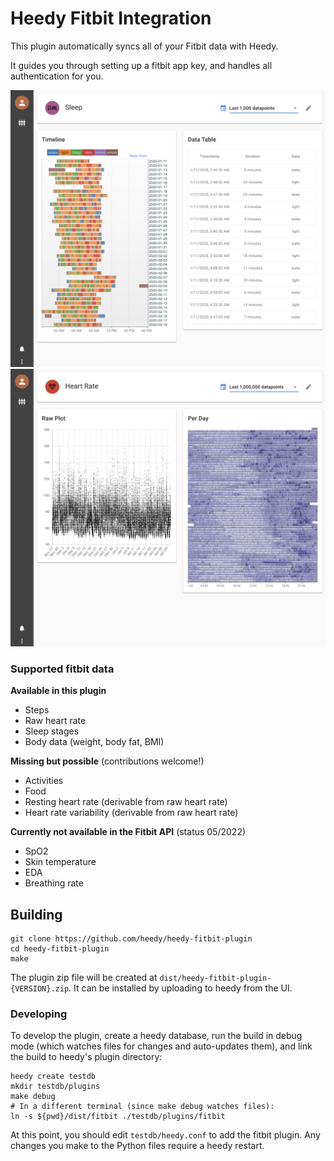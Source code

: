 # Heedy Fitbit Integration

This plugin automatically syncs all of your Fitbit data with Heedy.

It guides you through setting up a fitbit app key, and handles all authentication for you.


![Screenshot of sleep data](./screenshot1.png)
![Screenshot of heart-rate data](./screenshot2.png)

### Supported fitbit data
**Available in this plugin**
- Steps
- Raw heart rate
- Sleep stages
- Body data (weight, body fat, BMI)

**Missing but possible** (contributions welcome!)
- Activities
- Food
- Resting heart rate (derivable from raw heart rate)
- Heart rate variability (derivable from raw heart rate)

**Currently not available in the Fitbit API** (status 05/2022)
- SpO2
- Skin temperature
- EDA
- Breathing rate

## Building

```
git clone https://github.com/heedy/heedy-fitbit-plugin
cd heedy-fitbit-plugin
make
```

The plugin zip file will be created at `dist/heedy-fitbit-plugin-{VERSION}.zip`. It can be installed by uploading to heedy from the UI.

### Developing

To develop the plugin, create a heedy database, run the build in debug mode (which watches files for changes and auto-updates them), and link the build to heedy's plugin directory:

```
heedy create testdb
mkdir testdb/plugins
make debug
# In a different terminal (since make debug watches files):
ln -s ${pwd}/dist/fitbit ./testdb/plugins/fitbit
```

At this point, you should edit `testdb/heedy.conf` to add the fitbit plugin. Any changes you make to the Python files require a heedy restart. 
